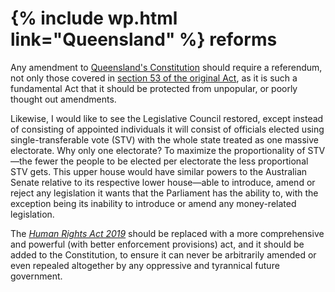 {% include wp.html link="Queensland" %} reforms
===================

Any amendment to [Queensland's Constitution](https://www.legislation.qld.gov.au/view/pdf/2002-06-06/act-2001-080) should require a referendum, not only those covered in [section 53 of the original Act](https://www.legislation.qld.gov.au/view/pdf/2002-06-06/act-2001-080#G3.1015016), as it is such a fundamental Act that it should be protected from unpopular, or poorly thought out amendments.

Likewise, I would like to see the Legislative Council restored, except instead of consisting of appointed individuals it will consist of officials elected using single-transferable vote (STV) with the whole state treated as one massive electorate. Why only one electorate? To maximize the proportionality of STV&mdash;the fewer the people to be elected per electorate the less proportional STV gets. This upper house would have similar powers to the Australian Senate relative to its respective lower house&mdash;able to introduce, amend or reject any legislation it wants that the Parliament has the ability to, with the exception being its inability to introduce or amend any money-related legislation.

The [*Human Rights Act 2019*](https://www.legislation.qld.gov.au/view/whole/html/asmade/act-2019-005) should be replaced with a more comprehensive and powerful (with better enforcement provisions) act, and it should be added to the Constitution, to ensure it can never be arbitrarily amended or even repealed altogether by any oppressive and tyrannical future government. 